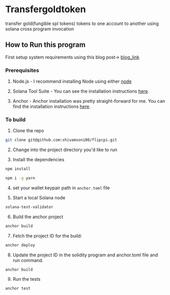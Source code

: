 # Transfergoldtoken
transfer gold(fungible spl tokens) tokens to one account to another using solana cross program invocation

## How to Run this program

First setup system requirements using this blog post-> [blog_link](https://dev.to/shivamsspirit/minting-fungible-tokens-in-solana-using-solidity-solang-programming-languagepart-2-4lbc)

### Prerequisites

1. Node.js - I recommend installing Node using either [node]([https://github.com/nvm-sh/nvm](https://nodejs.org/en))

2. Solana Tool Suite - You can see the installation instructions [here](https://docs.solana.com/cli/install-solana-cli-tools).

3. Anchor - Anchor installation was pretty straight-forward for me. You can find the installation instructions [here](https://www.anchor-lang.com/docs/installation).

### To build

1. Clone the repo

```sh
git clone git@github.com:shivamsoni00/flipcpi.git
```

2. Change into the project directory you'd like to run

3. Install the dependencies

```sh
npm install
```

```sh
npm i -g yarn
```

4. set your wallet keypair path in ``anchor.toml`` file

5. Start a local Solana node

```sh
solana-test-validator
```

6. Build the anchor project

```sh
anchor build
```

7. Fetch the project ID for the build:

```sh
anchor deploy
```

8. Update the project ID in the solidity program and anchor.toml file and run command.

```sh
anchor build
```

9. Run the tests

```sh
anchor test
```
